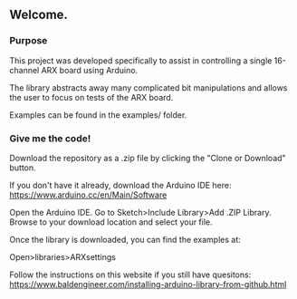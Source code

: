 ## Welcome.

### Purpose
This project was developed specifically to assist in controlling a single 16-channel ARX board using Arduino.

The library abstracts away many complicated bit manipulations and allows the user to focus on tests of the ARX board.

Examples can be found in the examples/ folder.

### Give me the code!

Download the repository as a .zip file by clicking the "Clone or Download" button.

If you don't have it already, download the Arduino IDE here: https://www.arduino.cc/en/Main/Software

Open the Arduino IDE. Go to Sketch>Include Library>Add .ZIP Library. Browse to your download location and select your file.

Once the library is downloaded, you can find the examples at:

Open>libraries>ARXsettings

Follow the instructions on this website if you still have quesitons:
https://www.baldengineer.com/installing-arduino-library-from-github.html
